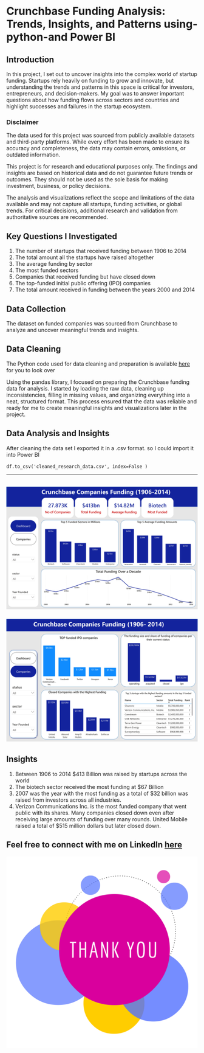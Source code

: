 # Crunchbase Funding Analysis: Trends, Insights, and Patterns using-python-and Power BI

## **Introduction**
In this project, I set out to uncover insights into the complex world of startup funding. Startups rely heavily on funding to grow and innovate, but understanding the trends and patterns in this space is critical for investors, entrepreneurs, and decision-makers. My goal was to answer important questions about how funding flows across sectors and countries and highlight successes and failures in the startup ecosystem.

### **Disclaimer**

The data used for this project was sourced from publicly available datasets and third-party platforms. While every effort has been made to ensure its accuracy and completeness, the data may contain errors, omissions, or outdated information.  

This project is for research and educational purposes only. The findings and insights are based on historical data and do not guarantee future trends or outcomes. They should not be used as the sole basis for making investment, business, or policy decisions.  

The analysis and visualizations reflect the scope and limitations of the data available and may not capture all startups, funding activities, or global trends. For critical decisions, additional research and validation from authoritative sources are recommended.  

## **Key Questions I Investigated**
1. The number of startups that received funding between 1906 to 2014
2. The total amount all the startups have raised altogether
3. The average funding by sector
4. The most funded sectors
5. Companies that received funding but have closed down
6. The top-funded initial public offering (IPO) companies
7. The total amount received in funding between the years 2000 and 2014

## **Data Collection**
The dataset on funded companies was sourced from Crunchbase to analyze and uncover meaningful trends and insights.

## **Data Cleaning**
The Python code used for data cleaning and preparation is available [here](https://github.com/isah-suleiman/crunchbase-funding/blob/main/data_collection_and_cleaning.ipynb) for you to look over

Using the pandas library, I focused on preparing the Crunchbase funding data for analysis. I started by loading the raw data, cleaning up inconsistencies, filling in missing values, and organizing everything into a neat, structured format. This process ensured that the data was reliable and ready for me to create meaningful insights and visualizations later in the project.

## **Data Analysis and Insights**
After cleaning the data set I exported it in a .csv format. so I could import it into Power BI
```{r}
df.to_csv('cleaned_research_data.csv', index=False )
```
---
![Dashboard](/images/crunch_page-0001.jpg)
---
![Dashboard](/images/crunch_page-0002.jpg)

## **Insights**
1. Between 1906 to 2014 $413 Billion was raised by startups across the world
2. The biotech sector received the most funding at $67 Billion
3. 2007 was the year with the most funding as a total of $32 billion was raised from investors across all industries.
4. Verizon Communications Inc. is the most funded company that went public with its shares. Many companies closed down even after receiving large amounts of funding over many rounds. United Mobile raised a total of $515 million dollars but later closed down.

Feel free to connect with me on LinkedIn [here](https://www.linkedin.com/in/isah-suleiman/)
---

![Dashboard](/images/thank-you.png)
